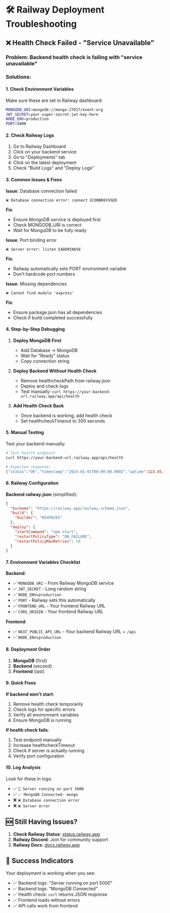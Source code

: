 # 🛠️ Railway Deployment Troubleshooting

## ❌ Health Check Failed - "Service Unavailable"

### **Problem**: Backend health check is failing with "service unavailable"

### **Solutions**:

#### 1. **Check Environment Variables**
Make sure these are set in Railway dashboard:
```bash
MONGODB_URI=mongodb://mongo:27017/event-org
JWT_SECRET=your-super-secret-jwt-key-here
NODE_ENV=production
PORT=5000
```

#### 2. **Check Railway Logs**
1. Go to Railway Dashboard
2. Click on your backend service
3. Go to "Deployments" tab
4. Click on the latest deployment
5. Check "Build Logs" and "Deploy Logs"

#### 3. **Common Issues & Fixes**

**Issue**: Database connection failed
```
❌ Database connection error: connect ECONNREFUSED
```
**Fix**: 
- Ensure MongoDB service is deployed first
- Check MONGODB_URI is correct
- Wait for MongoDB to be fully ready

**Issue**: Port binding error
```
❌ Server error: listen EADDRINUSE
```
**Fix**: 
- Railway automatically sets PORT environment variable
- Don't hardcode port numbers

**Issue**: Missing dependencies
```
❌ Cannot find module 'express'
```
**Fix**: 
- Ensure package.json has all dependencies
- Check if build completed successfully

#### 4. **Step-by-Step Debugging**

1. **Deploy MongoDB First**
   - Add Database → MongoDB
   - Wait for "Ready" status
   - Copy connection string

2. **Deploy Backend Without Health Check**
   - Remove healthcheckPath from railway.json
   - Deploy and check logs
   - Test manually: `curl https://your-backend-url.railway.app/api/health`

3. **Add Health Check Back**
   - Once backend is working, add health check
   - Set healthcheckTimeout to 300 seconds

#### 5. **Manual Testing**

Test your backend manually:
```bash
# Test health endpoint
curl https://your-backend-url.railway.app/api/health

# Expected response:
{"status":"OK","timestamp":"2024-01-01T00:00:00.000Z","uptime":123.45,"environment":"production"}
```

#### 6. **Railway Configuration**

**Backend railway.json** (simplified):
```json
{
  "$schema": "https://railway.app/railway.schema.json",
  "build": {
    "builder": "NIXPACKS"
  },
  "deploy": {
    "startCommand": "npm start",
    "restartPolicyType": "ON_FAILURE",
    "restartPolicyMaxRetries": 10
  }
}
```

#### 7. **Environment Variables Checklist**

**Backend**:
- ✅ `MONGODB_URI` - From Railway MongoDB service
- ✅ `JWT_SECRET` - Long random string
- ✅ `NODE_ENV=production`
- ✅ `PORT` - Railway sets this automatically
- ✅ `FRONTEND_URL` - Your frontend Railway URL
- ✅ `CORS_ORIGIN` - Your frontend Railway URL

**Frontend**:
- ✅ `NEXT_PUBLIC_API_URL` - Your backend Railway URL + `/api`
- ✅ `NODE_ENV=production`

#### 8. **Deployment Order**

1. **MongoDB** (first)
2. **Backend** (second)
3. **Frontend** (last)

#### 9. **Quick Fixes**

**If backend won't start**:
1. Remove health check temporarily
2. Check logs for specific errors
3. Verify all environment variables
4. Ensure MongoDB is running

**If health check fails**:
1. Test endpoint manually
2. Increase healthcheckTimeout
3. Check if server is actually running
4. Verify port configuration

#### 10. **Log Analysis**

Look for these in logs:
- ✅ `🚀 Server running on port 5000`
- ✅ `✅ MongoDB Connected: mongo`
- ❌ `❌ Database connection error`
- ❌ `❌ Server error`

## 🆘 Still Having Issues?

1. **Check Railway Status**: [status.railway.app](https://status.railway.app)
2. **Railway Discord**: Join for community support
3. **Railway Docs**: [docs.railway.app](https://docs.railway.app)

## 🎯 Success Indicators

Your deployment is working when you see:
- ✅ Backend logs: "Server running on port 5000"
- ✅ Backend logs: "MongoDB Connected"
- ✅ Health check: `curl` returns JSON response
- ✅ Frontend loads without errors
- ✅ API calls work from frontend
